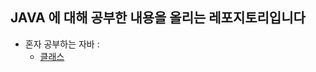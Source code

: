 ## JAVA 에 대해 공부한 내용을 올리는 레포지토리입니다

- 혼자 공부하는 자바 : 
  - [클래스](https://github.com/shpark0913/JAVA/tree/master/%ED%98%BC%EA%B3%B5%EC%9E%90(%ED%98%BC%EC%9E%90%20%EA%B3%B5%EB%B6%80%ED%95%98%EB%8A%94%20%EC%9E%90%EB%B0%94)/chap06)
